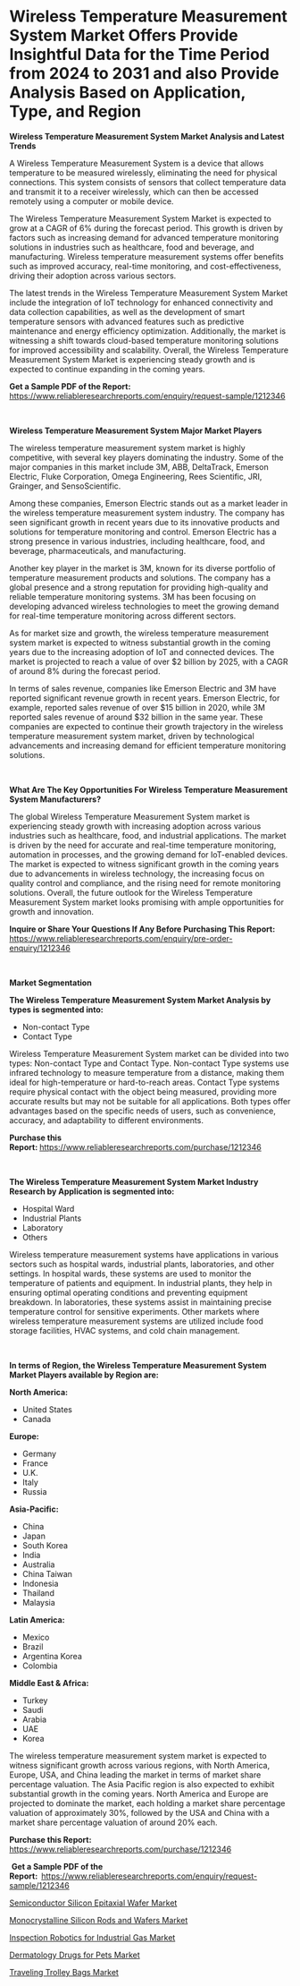 <p><h1>Wireless Temperature Measurement System Market Offers Provide Insightful Data for the Time Period from 2024 to 2031 and also Provide Analysis Based on Application, Type, and Region</h1></p><p><strong>Wireless Temperature Measurement System Market Analysis and Latest Trends</strong></p>
<p><p>A Wireless Temperature Measurement System is a device that allows temperature to be measured wirelessly, eliminating the need for physical connections. This system consists of sensors that collect temperature data and transmit it to a receiver wirelessly, which can then be accessed remotely using a computer or mobile device.</p><p>The Wireless Temperature Measurement System Market is expected to grow at a CAGR of 6% during the forecast period. This growth is driven by factors such as increasing demand for advanced temperature monitoring solutions in industries such as healthcare, food and beverage, and manufacturing. Wireless temperature measurement systems offer benefits such as improved accuracy, real-time monitoring, and cost-effectiveness, driving their adoption across various sectors.</p><p>The latest trends in the Wireless Temperature Measurement System Market include the integration of IoT technology for enhanced connectivity and data collection capabilities, as well as the development of smart temperature sensors with advanced features such as predictive maintenance and energy efficiency optimization. Additionally, the market is witnessing a shift towards cloud-based temperature monitoring solutions for improved accessibility and scalability. Overall, the Wireless Temperature Measurement System Market is experiencing steady growth and is expected to continue expanding in the coming years.</p></p>
<p><strong>Get a Sample PDF of the Report:&nbsp;</strong> <a href="https://www.reliableresearchreports.com/enquiry/request-sample/1212346">https://www.reliableresearchreports.com/enquiry/request-sample/1212346</a></p>
<p>&nbsp;</p>
<p><strong>Wireless Temperature Measurement System Major Market Players</strong></p>
<p><p>The wireless temperature measurement system market is highly competitive, with several key players dominating the industry. Some of the major companies in this market include 3M, ABB, DeltaTrack, Emerson Electric, Fluke Corporation, Omega Engineering, Rees Scientific, JRI, Grainger, and SensoScientific.</p><p>Among these companies, Emerson Electric stands out as a market leader in the wireless temperature measurement system industry. The company has seen significant growth in recent years due to its innovative products and solutions for temperature monitoring and control. Emerson Electric has a strong presence in various industries, including healthcare, food, and beverage, pharmaceuticals, and manufacturing.</p><p>Another key player in the market is 3M, known for its diverse portfolio of temperature measurement products and solutions. The company has a global presence and a strong reputation for providing high-quality and reliable temperature monitoring systems. 3M has been focusing on developing advanced wireless technologies to meet the growing demand for real-time temperature monitoring across different sectors.</p><p>As for market size and growth, the wireless temperature measurement system market is expected to witness substantial growth in the coming years due to the increasing adoption of IoT and connected devices. The market is projected to reach a value of over $2 billion by 2025, with a CAGR of around 8% during the forecast period.</p><p>In terms of sales revenue, companies like Emerson Electric and 3M have reported significant revenue growth in recent years. Emerson Electric, for example, reported sales revenue of over $15 billion in 2020, while 3M reported sales revenue of around $32 billion in the same year. These companies are expected to continue their growth trajectory in the wireless temperature measurement system market, driven by technological advancements and increasing demand for efficient temperature monitoring solutions.</p></p>
<p>&nbsp;</p>
<p><strong>What Are The Key Opportunities For Wireless Temperature Measurement System Manufacturers?</strong></p>
<p><p>The global Wireless Temperature Measurement System market is experiencing steady growth with increasing adoption across various industries such as healthcare, food, and industrial applications. The market is driven by the need for accurate and real-time temperature monitoring, automation in processes, and the growing demand for IoT-enabled devices. The market is expected to witness significant growth in the coming years due to advancements in wireless technology, the increasing focus on quality control and compliance, and the rising need for remote monitoring solutions. Overall, the future outlook for the Wireless Temperature Measurement System market looks promising with ample opportunities for growth and innovation.</p></p>
<p><strong>Inquire or Share Your Questions If Any Before Purchasing This Report:</strong> <a href="https://www.reliableresearchreports.com/enquiry/pre-order-enquiry/1212346">https://www.reliableresearchreports.com/enquiry/pre-order-enquiry/1212346</a></p>
<p>&nbsp;</p>
<p><strong>Market Segmentation</strong></p>
<p><strong>The Wireless Temperature Measurement System Market Analysis by types is segmented into:</strong></p>
<p><ul><li>Non-contact Type</li><li>Contact Type</li></ul></p>
<p><p>Wireless Temperature Measurement System market can be divided into two types: Non-contact Type and Contact Type. Non-contact Type systems use infrared technology to measure temperature from a distance, making them ideal for high-temperature or hard-to-reach areas. Contact Type systems require physical contact with the object being measured, providing more accurate results but may not be suitable for all applications. Both types offer advantages based on the specific needs of users, such as convenience, accuracy, and adaptability to different environments.</p></p>
<p><strong>Purchase this Report:&nbsp;</strong><a href="https://www.reliableresearchreports.com/purchase/1212346">https://www.reliableresearchreports.com/purchase/1212346</a></p>
<p>&nbsp;</p>
<p><strong>The Wireless Temperature Measurement System Market Industry Research by Application is segmented into:</strong></p>
<p><ul><li>Hospital Ward</li><li>Industrial Plants</li><li>Laboratory</li><li>Others</li></ul></p>
<p><p>Wireless temperature measurement systems have applications in various sectors such as hospital wards, industrial plants, laboratories, and other settings. In hospital wards, these systems are used to monitor the temperature of patients and equipment. In industrial plants, they help in ensuring optimal operating conditions and preventing equipment breakdown. In laboratories, these systems assist in maintaining precise temperature control for sensitive experiments. Other markets where wireless temperature measurement systems are utilized include food storage facilities, HVAC systems, and cold chain management.</p></p>
<p>&nbsp;</p>
<p><strong>In terms of Region, the Wireless Temperature Measurement System Market Players available by Region are:</strong></p>
<p>
    <p> <strong> North America: </strong>
        <ul>
            <li>United States</li>
            <li>Canada</li>
        </ul>
        </p> 
    <p> <strong> Europe: </strong>
        <ul>
            <li>Germany</li>
            <li>France</li>
            <li>U.K.</li>
            <li>Italy</li>
            <li>Russia</li>
        </ul>
        </p> 
    <p> <strong> Asia-Pacific: </strong>
        <ul>
            <li>China</li>
            <li>Japan</li>
            <li>South Korea</li>
            <li>India</li>
            <li>Australia</li>
            <li>China Taiwan</li>
            <li>Indonesia</li>
            <li>Thailand</li>
            <li>Malaysia</li>
        </ul>
        </p> 
    <p> <strong> Latin America: </strong>
        <ul>
            <li>Mexico</li>
            <li>Brazil</li>
            <li>Argentina Korea</li>
            <li>Colombia</li>
        </ul>
        </p> 
    <p> <strong> Middle East & Africa: </strong>
        <ul>
            <li>Turkey</li>
            <li>Saudi</li>
            <li>Arabia</li>
            <li>UAE</li>
            <li>Korea</li>
        </ul>
    </p>
    </p>
<p><p>The wireless temperature measurement system market is expected to witness significant growth across various regions, with North America, Europe, USA, and China leading the market in terms of market share percentage valuation. The Asia Pacific region is also expected to exhibit substantial growth in the coming years. North America and Europe are projected to dominate the market, each holding a market share percentage valuation of approximately 30%, followed by the USA and China with a market share percentage valuation of around 20% each.</p></p>
<p><strong>Purchase this Report: </strong><a href="https://www.reliableresearchreports.com/purchase/1212346">https://www.reliableresearchreports.com/purchase/1212346</a></p>
<p>&nbsp;<strong>Get a Sample PDF of the Report:&nbsp;&nbsp;</strong><a href="https://www.reliableresearchreports.com/enquiry/request-sample/1212346">https://www.reliableresearchreports.com/enquiry/request-sample/1212346</a></p>
<p><strong></strong></p>
<p><p><a href="https://issuu.com/reportprime-2/docs/semiconductor-silicon-epitaxial-wafer-market-size-">Semiconductor Silicon Epitaxial Wafer Market</a></p><p><a href="https://issuu.com/reportprime-2/docs/monocrystalline-silicon-rods-and-wafers-market-siz">Monocrystalline Silicon Rods and Wafers Market</a></p><p><a href="https://github.com/RoccoManning/Market-Research-Report-List-3/blob/main/inspection-robotics-for-industrial-gas-market.md">Inspection Robotics for Industrial Gas Market</a></p><p><a href="https://github.com/gulaimolin/Market-Research-Report-List-3/blob/main/dermatology-drugs-for-pets-market.md">Dermatology Drugs for Pets Market</a></p><p><a href="https://github.com/edytherolanlouisejk1miz0wig/Market-Research-Report-List-1/blob/main/traveling-trolley-bags-market.md">Traveling Trolley Bags Market</a></p></p>